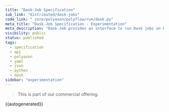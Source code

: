 ```yaml
---
title: "Dask-Job Specification"
sub_link: "distributed/dask-jobs"
code_link: " core/polyaxon/polyflow/run/dask.py"
meta_title: "Dask-Job Specification - Experimentation"
meta_description: "Dask-Job provides an interface to run Dask jobs on Kubernetes."
visibility: public
status: published
tags:
  - specification
  - api
  - polyaxon
  - yaml
  - json
  - python
  - dask
sidebar: "experimentation"
---
```


<blockquote class="commercial">This is part of our commercial offering.</blockquote>

{{autogenerated}}
